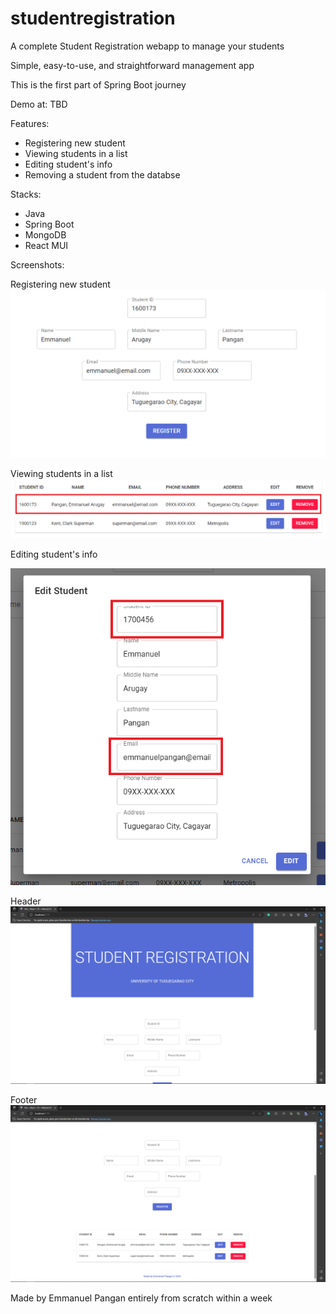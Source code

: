 # studentregistration

A complete Student Registration webapp to manage your students

Simple, easy-to-use, and straightforward management app

This is the first part of Spring Boot journey

Demo at: TBD

Features:
- Registering new student
- Viewing students in a list
- Editing student's info
- Removing a student from the databse

Stacks:
- Java
- Spring Boot
- MongoDB
- React MUI

Screenshots:

Registering new student
![Registering new student](https://github.com/emmanuel-dev000/studentregistration/blob/master/docs/add%20new%20student.PNG)

Viewing students in a list
![Viewing students in a list](https://github.com/emmanuel-dev000/studentregistration/blob/master/docs/students%20list.png)

Editing student's info

![Editing student's info](https://github.com/emmanuel-dev000/studentregistration/blob/master/docs/edit%20student.png)

Header
![Header](https://github.com/emmanuel-dev000/studentregistration/blob/master/docs/header.png)

Footer
![Footer](https://github.com/emmanuel-dev000/studentregistration/blob/master/docs/footer.png)

Made by Emmanuel Pangan entirely from scratch within a week

